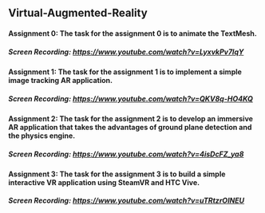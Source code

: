 ## Virtual-Augmented-Reality

#### Assignment 0: The task for the assignment 0 is to animate the TextMesh.
##### Screen Recording: https://www.youtube.com/watch?v=LyxvkPv7lqY

#### Assignment 1: The task for the assignment 1 is to implement a simple image tracking AR application.
##### Screen Recording: https://www.youtube.com/watch?v=QKV8q-HO4KQ

#### Assignment 2: The task for the assignment 2 is to develop an immersive AR application that takes the advantages of ground plane detection and the physics engine.
##### Screen Recording: https://www.youtube.com/watch?v=4isDcFZ_ya8

#### Assignment 3: The task for the assignment 3 is to build a simple interactive VR application using SteamVR and HTC Vive.
##### Screen Recording: https://www.youtube.com/watch?v=uTRtzrOINEU
